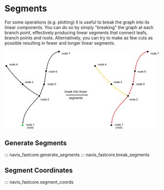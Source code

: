 # Segments

For some operations (e.g. plotting) it is useful to break the graph into its linear components. You can do so by
simply "breaking" the graph at each branch point, effectively producing linear segments that connect leafs, branch points
and roots. Alternatively, you can try to make as few cuts as possible resulting in fewer and longer linear segments.

![Breaking neurons into linear components with as few cuts as possible. The alternative would be to introduce a break at node 2 resulting in 3 separate segments. This is the same toy skeleton used in the code examples below.](../_static/segments.png)

## Generate Segments

::: navis_fastcore.generate_segments
::: navis_fastcore.break_segments

## Segment Coordinates

::: navis_fastcore.segment_coords